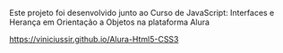 Este projeto foi desenvolvido junto ao Curso de JavaScript: Interfaces e Herança em Orientação a Objetos na plataforma Alura

https://viniciussir.github.io/Alura-Html5-CSS3
